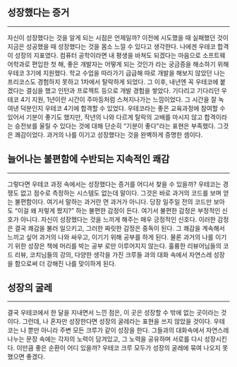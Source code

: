## 성장했다는 증거

---

자신이 성장했다는 것을 알게 되는 시점은 언제일까? 이전에 시도했을 때 실패했던 것이 지금은 성공했을 때 성장했다는 것을 몸소 느낄 수 있다고 생각한다. 나에겐 우테코 합격이 성장의 지표였다. 컴퓨터 공학이라면 내 평생을 바쳐도 되겠다는 마음으로 소프트웨어학과로 편입한 첫 해, 좋은 개발자는 어떻게 되는 것인가 라는 궁금증을 해소하기 위해 우테코 3기에 지원했다. 학교 수업을 따라가기 급급해 따로 개발을 해보지 않았던 나는 프리코스도 경험하지 못하고 1차에서 탈락하게 되었다. 그 이후, 내년엔 꼭 우테코에 붙겠다는 결심을 했고 인턴과 프로젝트 등으로 개발 경험을 쌓았다. 기다리고 기다리던 우테코 4기 지원, 1년이란 시간이 주마등처럼 스쳐지나가는 느낌이었다. 그 시간을 잘 녹여낸 덕분인지 우테코  4기에 합격할 수 있었다. 우테코라는 좋은 교육과정에 참여할 수 있어서 기분이 좋기도 했지만, 작년의 나와 다르게 탈락의 고배를 마시지 않고 합격이라는 승전보를 울릴 수 있다는 것에 대해 단순히 “기분이 좋다"라는 표현은 부족했다. 그것은 쾌감이었다. 과거의 나를 이기고 성장했다는 것을 완벽하게 증명한 셈이다.

## 늘어나는 불편함에 수반되는 지속적인 쾌감

---

그렇다면 우테코 과정 속에서는 성장했다는 증거를 어디서 찾을 수 있을까? 우테코는 경쟁도 없고 점수로 측정하는 시스템도 없는데 말이다. 그것은 바로 과거의 코드를 보며 얻는 불편함이다. 여기서 말하는 과거란 먼 과거가 아니다. 당장 일주일 전의 코드만 보아도 “이걸 왜 저렇게 짰지?” 하는 불편한 감정이 든다. 여기서 불편한 감정은 부정적인 신호가 아니다. 자신이 성장했다는 것을 느끼게 해주는 매우 긍정적인 신호다. 이러한 감정은 결국 쾌감을 불러 일으키고, 그러한 짜릿한 감정은 중독이 된다. 그 쾌감을 계속해서 느끼고 싶어 과거의 나와 싸우고, 이기기 위해 공부를 하게 된다. 물론 과거의 나를 이기기 위한 성장은 책에 머리를 박는 공부 로만 이루어지지 않는다. 훌륭한 리뷰어님들의 코드 리뷰, 코치님들의 강의, 다양한 생각을 가진 크루들 과의 대화 속에서 자연스레 성장을 함으로써 더 강해진 나를 맞이하게 된다.

## 성장의 굴레

---

결국 우테코에서 한 달을 지내면서 느낀 점은, 이 곳은 성장할 수 밖에 없는 곳이라는 것이다. 그런데, 나 혼자만 성장한다면 성장의 굴레라는 표현을 쓰지 않았을 것이다. 우테코는 나 뿐만 아니라 주변 모든 크루가 같이 성장을 한다. 그들과의 대화속에서 자연스레 나누는 문장 속에는 각자의 노력이 담겨있고, 그 노력을 공유하며 서로를 다시 성장시킨다. 이만큼 좋은 순환이 어디 있을까? 우테코 크루 모두가 성장의 굴레에 묶여 나오지 못했으면 좋겠다.
